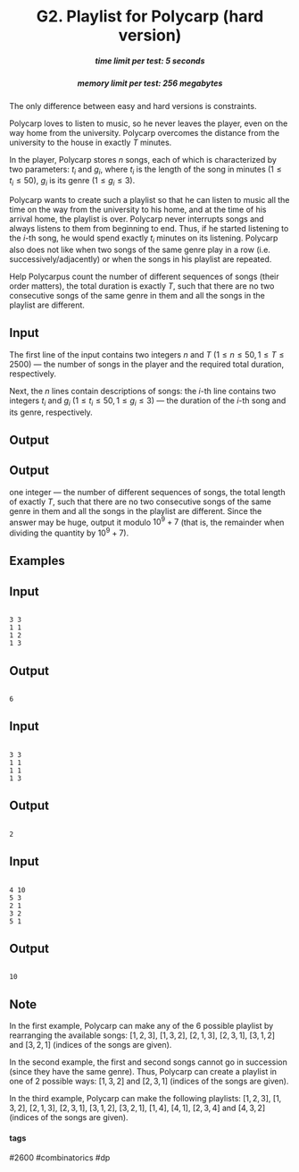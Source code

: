 <h1 style='text-align: center;'> G2. Playlist for Polycarp (hard version)</h1>

<h5 style='text-align: center;'>time limit per test: 5 seconds</h5>
<h5 style='text-align: center;'>memory limit per test: 256 megabytes</h5>

The only difference between easy and hard versions is constraints.

Polycarp loves to listen to music, so he never leaves the player, even on the way home from the university. Polycarp overcomes the distance from the university to the house in exactly $T$ minutes.

In the player, Polycarp stores $n$ songs, each of which is characterized by two parameters: $t_i$ and $g_i$, where $t_i$ is the length of the song in minutes ($1 \le t_i \le 50$), $g_i$ is its genre ($1 \le g_i \le 3$).

Polycarp wants to create such a playlist so that he can listen to music all the time on the way from the university to his home, and at the time of his arrival home, the playlist is over. Polycarp never interrupts songs and always listens to them from beginning to end. Thus, if he started listening to the $i$-th song, he would spend exactly $t_i$ minutes on its listening. Polycarp also does not like when two songs of the same genre play in a row (i.e. successively/adjacently) or when the songs in his playlist are repeated.

Help Polycarpus count the number of different sequences of songs (their order matters), the total duration is exactly $T$, such that there are no two consecutive songs of the same genre in them and all the songs in the playlist are different.

## Input

The first line of the input contains two integers $n$ and $T$ ($1 \le n \le 50, 1 \le T \le 2500$) — the number of songs in the player and the required total duration, respectively.

Next, the $n$ lines contain descriptions of songs: the $i$-th line contains two integers $t_i$ and $g_i$ ($1 \le t_i \le 50, 1 \le g_i \le 3$) — the duration of the $i$-th song and its genre, respectively.

## Output

## Output

 one integer — the number of different sequences of songs, the total length of exactly $T$, such that there are no two consecutive songs of the same genre in them and all the songs in the playlist are different. Since the answer may be huge, output it modulo $10^9 + 7$ (that is, the remainder when dividing the quantity by $10^9 + 7$).

## Examples

## Input


```

3 3
1 1
1 2
1 3

```
## Output


```

6

```
## Input


```

3 3
1 1
1 1
1 3

```
## Output


```

2

```
## Input


```

4 10
5 3
2 1
3 2
5 1

```
## Output


```

10

```
## Note

In the first example, Polycarp can make any of the $6$ possible playlist by rearranging the available songs: $[1, 2, 3]$, $[1, 3, 2]$, $[2, 1, 3]$, $[2, 3, 1]$, $[3, 1, 2]$ and $[3, 2, 1]$ (indices of the songs are given).

In the second example, the first and second songs cannot go in succession (since they have the same genre). Thus, Polycarp can create a playlist in one of $2$ possible ways: $[1, 3, 2]$ and $[2, 3, 1]$ (indices of the songs are given).

In the third example, Polycarp can make the following playlists: $[1, 2, 3]$, $[1, 3, 2]$, $[2, 1, 3]$, $[2, 3, 1]$, $[3, 1, 2]$, $[3, 2, 1]$, $[1, 4]$, $[4, 1]$, $[2, 3, 4]$ and $[4, 3, 2]$ (indices of the songs are given).



#### tags 

#2600 #combinatorics #dp 